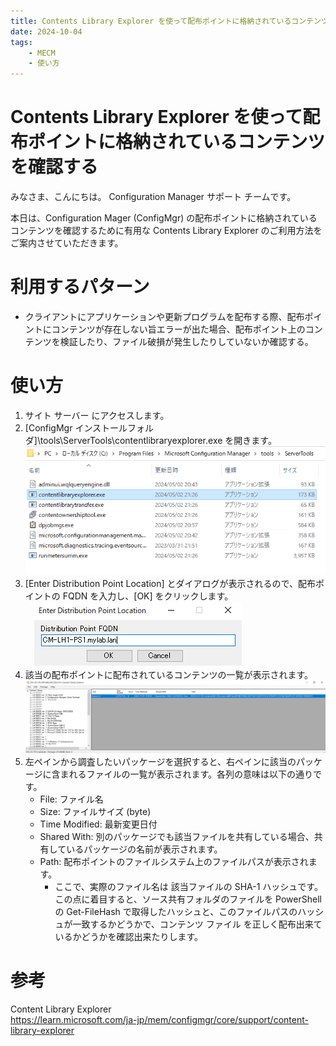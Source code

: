 ```yaml
---
title: Contents Library Explorer を使って配布ポイントに格納されているコンテンツを確認する
date: 2024-10-04
tags: 
    - MECM  
    - 使い方
---
```


# Contents Library Explorer を使って配布ポイントに格納されているコンテンツを確認する

みなさま、こんにちは。 Configuration Manager サポート チームです。  

本日は、Configuration Mager (ConfigMgr) の配布ポイントに格納されているコンテンツを確認するために有用な Contents Library Explorer のご利用方法をご案内させていただきます。


# 利用するパターン

- クライアントにアプリケーションや更新プログラムを配布する際、配布ポイントにコンテンツが存在しない旨エラーが出た場合、配布ポイント上のコンテンツを検証したり、ファイル破損が発生したりしていないか確認する。

# 使い方

1. サイト サーバー にアクセスします。
2. [ConfigMgr インストールフォルダ]\tools\ServerTools\contentlibraryexplorer.exe を開きます。  
 ![image.png](./20241004_01/20241004_01_01.png)
3. [Enter Distribution Point Location] とダイアログが表示されるので、配布ポイントの FQDN を入力し、[OK] をクリックします。  
　![image.png](./20241004_01/20241004_01_02.png)
4. 該当の配布ポイントに配布されているコンテンツの一覧が表示されます。
   　![image.png](./20241004_01/20241004_01_03.png)
5. 左ペインから調査したいパッケージを選択すると、右ペインに該当のパッケージに含まれるファイルの一覧が表示されます。各列の意味は以下の通りです。
   - File: ファイル名
   - Size: ファイルサイズ (byte)
   - Time Modified: 最新変更日付
   - Shared With: 別のパッケージでも該当ファイルを共有している場合、共有しているパッケージの名前が表示されます。
   - Path: 配布ポイントのファイルシステム上のファイルパスが表示されます。
     - ここで、実際のファイル名は 該当ファイルの SHA-1 ハッシュです。この点に着目すると、ソース共有フォルダのファイルを PowerShell の Get-FileHash で取得したハッシュと、このファイルパスのハッシュが一致するかどうかで、コンテンツ ファイル を正しく配布出来ているかどうかを確認出来たりします。

# 参考

Content Library Explorer  
https://learn.microsoft.com/ja-jp/mem/configmgr/core/support/content-library-explorer